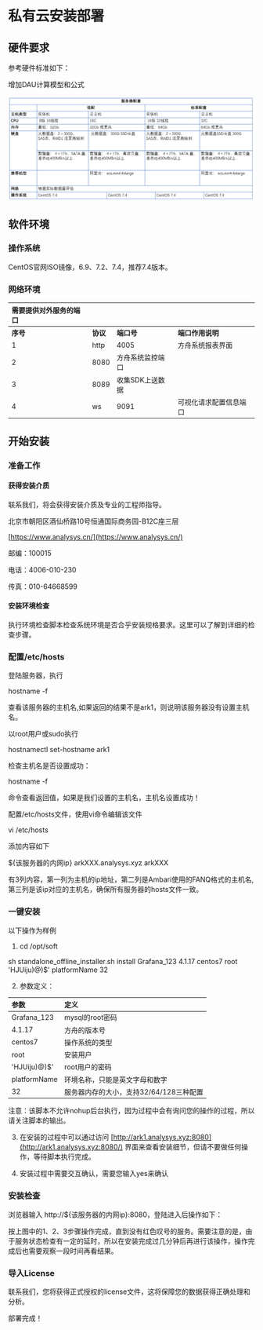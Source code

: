 # 私有云安装部署

## **硬件要求**

参考硬件标准如下：

增加DAU计算模型和公式

![](../../.gitbook/assets/wei-xin-tu-pian-20190629171443.png)

## **软件环境**

### **操作系统**

CentOS官网ISO镜像，6.9、7.2、7.4，推荐7.4版本。

### **网络环境**

| 需要提供对外服务的端口 |  |  |  |
| :--- | :--- | :--- | :--- |
| **序号** | **协议** | **端口号** | **端口作用说明** |
| 1 | http | 4005 | 方舟系统报表界面 |
| 2 | 8080 | 方舟系统监控端口 |  |
| 3 | 8089 | 收集SDK上送数据 |  |
| 4 | ws | 9091 | 可视化请求配置信息端口 |

## **开始安装**

### **准备工作**

#### 获得安装介质

联系我们，将会获得安装介质及专业的工程师指导。

北京市朝阳区酒仙桥路10号恒通国际商务园-B12C座三层

[https://www.analysys.cn/](https://www.analysys.cn/)

邮编：100015

电话：4006-010-230

传真：010-64668599

#### 安装环境检查

执行环境检查脚本检查系统环境是否合乎安装规格要求。这里可以了解到详细的检查步骤。

### **配置/etc/hosts**

登陆服务器，执行

hostname -f

查看该服务器的主机名,如果返回的结果不是ark1，则说明该服务器没有设置主机名。

以root用户或sudo执行

hostnamectl set-hostname ark1

检查主机名是否设置成功：

hostname -f

命令查看返回值，如果是我们设置的主机名，主机名设置成功！

配置/etc/hosts文件，使用vi命令编辑该文件

vi /etc/hosts

添加内容如下

${该服务器的内网ip} arkXXX.analysys.xyz arkXXX

有3列内容，第一列为主机的ip地址，第二列是Ambari使用的FANQ格式的主机名,第三列是该ip对应的主机名，确保所有服务器的hosts文件一致。

### **一键安装**

以下操作为样例

1. cd /opt/soft

sh standalone\_offline\_installer.sh install Grafana\_123 4.1.17 centos7 root 'HJUiju\)@\)$' platformName  32

2. 参数定义：

| **参数** | **定义** |
| :--- | :--- |
| Grafana\_123 | mysql的root密码 |
| 4.1.17 | 方舟的版本号 |
| centos7 | 操作系统的类型 |
| root | 安装用户 |
| 'HJUiju\)@\)$' | root用户的密码 |
| platformName | 环境名称，只能是英文字母和数字 |
| 32 | 服务器内存的大小，支持32/64/128三种配置 |

注意：该脚本不允许nohup后台执行，因为过程中会有询问您的操作的过程，所以请关注脚本的输出。

3. 在安装的过程中可以通过访问 [http://ark1.analysys.xyz:8080](http://ark1.analysys.xyz:8080/) 界面来查看安装细节，但请不要做任何操作，等待脚本执行完成。

4. 安装过程中需要交互确认，需要您输入yes来确认

### **安装检查**

浏览器输入 http://${该服务器的内网ip}:8080，登陆进入后操作如下： 

按上图中的1、2、3步骤操作完成，直到没有红色叹号的服务。需要注意的是，由于服务状态检查有一定的延时，所以在安装完成过几分钟后再进行该操作，操作完成后也需要观察一段时间再看结果。

### **导入License**

联系我们，您将获得正式授权的license文件，这将保障您的数据获得正确处理和分析。 

部署完成！

